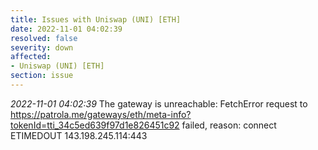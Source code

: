 ```yaml
---
title: Issues with Uniswap (UNI) [ETH]
date: 2022-11-01 04:02:39
resolved: false
severity: down
affected:
- Uniswap (UNI) [ETH]
section: issue
---
```


*2022-11-01 04:02:39* The gateway is unreachable: FetchError request to https://patrola.me/gateways/eth/meta-info?tokenId=tti_34c5ed639f97d1e826451c92 failed, reason: connect ETIMEDOUT 143.198.245.114:443